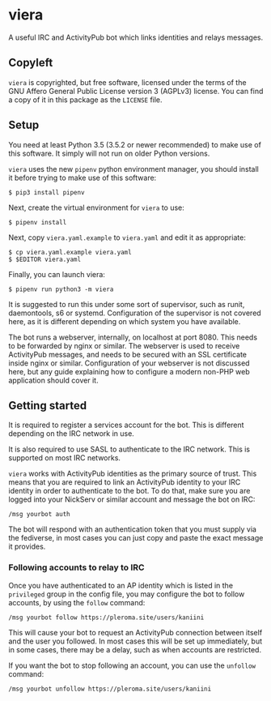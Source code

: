 # viera

A useful IRC and ActivityPub bot which links identities and relays messages.


## Copyleft

`viera` is copyrighted, but free software, licensed under the terms of the GNU Affero
General Public License version 3 (AGPLv3) license.  You can find a copy of it in this
package as the `LICENSE` file.


## Setup

You need at least Python 3.5 (3.5.2 or newer recommended) to make use of this software.
It simply will not run on older Python versions.

`viera` uses the new `pipenv` python environment manager, you should install it before
trying to make use of this software:

    $ pip3 install pipenv

Next, create the virtual environment for `viera` to use:

    $ pipenv install

Next, copy `viera.yaml.example` to `viera.yaml` and edit it as appropriate:

    $ cp viera.yaml.example viera.yaml
    $ $EDITOR viera.yaml

Finally, you can launch viera:

    $ pipenv run python3 -m viera

It is suggested to run this under some sort of supervisor, such as runit, daemontools,
s6 or systemd.  Configuration of the supervisor is not covered here, as it is different
depending on which system you have available.

The bot runs a webserver, internally, on localhost at port 8080.  This needs to be
forwarded by nginx or similar.  The webserver is used to receive ActivityPub messages,
and needs to be secured with an SSL certificate inside nginx or similar.  Configuration
of your webserver is not discussed here, but any guide explaining how to configure a
modern non-PHP web application should cover it.


## Getting started

It is required to register a services account for the bot.  This is different depending
on the IRC network in use.

It is also required to use SASL to authenticate to the IRC network.  This is supported on
most IRC networks.

`viera` works with ActivityPub identities as the primary source of trust.  This means that
you are required to link an ActivityPub identity to your IRC identity in order to
authenticate to the bot.  To do that, make sure you are logged into your NickServ or similar
account and message the bot on IRC:

    /msg yourbot auth

The bot will respond with an authentication token that you must supply via the fediverse,
in most cases you can just copy and paste the exact message it provides.


### Following accounts to relay to IRC

Once you have authenticated to an AP identity which is listed in the `privileged` group in
the config file, you may configure the bot to follow accounts, by using the `follow` command:

    /msg yourbot follow https://pleroma.site/users/kaniini

This will cause your bot to request an ActivityPub connection between itself and the user you
followed.  In most cases this will be set up immediately, but in some cases, there may be a delay,
such as when accounts are restricted.

If you want the bot to stop following an account, you can use the `unfollow` command:

    /msg yourbot unfollow https://pleroma.site/users/kaniini

